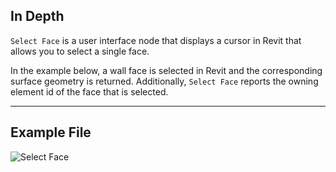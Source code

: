 ## In Depth
`Select Face` is a user interface node that displays a cursor in Revit that allows you to select a single face.

In the example below, a wall face is selected in Revit and the corresponding surface geometry is returned. Additionally, `Select Face` reports the owning element id of the face that is selected.
___
## Example File

![Select Face](./Dynamo.Nodes.DSFaceSelection_img.jpg)
